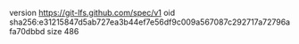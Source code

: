 version https://git-lfs.github.com/spec/v1
oid sha256:e31215847d5ab727ea3b44ef7e56df9c009a567087c292717a72796afa70dbbd
size 486
